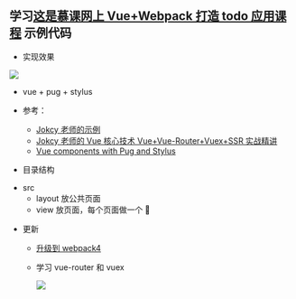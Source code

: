 ## 学习[这是慕课网上 Vue+Webpack 打造 todo 应用课程](https://www.imooc.com/t/3083408) 示例代码

- 实现效果

![](https://ws2.sinaimg.cn/large/006tKfTcgy1ft4rjavuvuj31kw0zk10p.jpg)

- vue + pug + stylus

- 参考：

  - [Jokcy 老师的示例](https://github.com/Jokcy/vue-todo-tech)
  - [Jokcy 老师的 Vue 核心技术 Vue+Vue-Router+Vuex+SSR 实战精讲](https://coding.imooc.com/learn/list/196.html)
  - [Vue components with Pug and Stylus](https://codeburst.io/vue-components-with-pug-and-stylus-556508b74c96)

- 目录结构

* src
  - layout 放公共页面
  - view 放页面，每个页面做一个 📂

- 更新

  - [升级到 webpack4](https://github.com/Jiiiiiin/Vue-TODO/commit/0131e7b53d1d36eaa6884a128bc70e577acad7e5)
  - 学习 vue-router 和 vuex

    ![](https://ws3.sinaimg.cn/large/006tNbRwgy1fu4o8zsfwwj30in0dt3z7.jpg)
